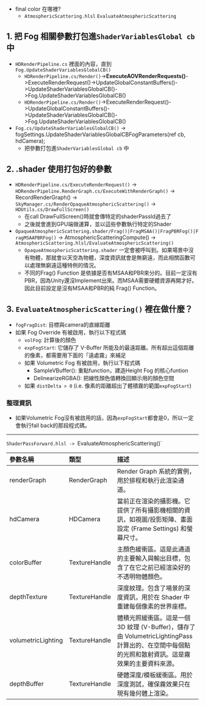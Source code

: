 - final color 在哪裡?
	- `AtmosphericScattering.hlsl` `EvaluateAtmosphericScattering`
## 1. 把 Fog 相關參數打包進`ShaderVariablesGlobal cb` 中
- `HDRenderPipeline.cs` 裡面的內容，直到`Fog.UpdateShaderVariablesGlobalCB()`
	- `HDRenderPipeline.cs/Render()`->**ExecuteAOVRenderRequests()**->ExecuteRenderRequest()->UpdateGlobalConstantBuffers()->UpdateShaderVariablesGlobalCB()->Fog.UpdateShaderVariablesGlobalCB()
	- `HDRenderPipeline.cs/Render()`->ExecuteRenderRequest()->UpdateGlobalConstantBuffers()->UpdateShaderVariablesGlobalCB()->Fog.UpdateShaderVariablesGlobalCB()
- `Fog.cs/UpdateShaderVariablesGlobalCB()` -> fogSettings.UpdateShaderVariablesGlobalCBFogParameters(ref cb, hdCamera);
	- 把參數打包進`ShaderVariablesGlobal cb` 中
## 2. .shader 使用打包好的參數
- `HDRenderPipeline.cs/ExecuteRenderRequest()` -> `HDRenderPipeline.RenderGraph.cs/ExecuteWithRenderGraph()` -> RecordRenderGraph() -> `SkyManager.cs/RenderOpaqueAtmosphericScattering()` -> `HDUtils.cs/DrawFullScreen()`
	- 在call DrawFullScreen()時就會傳特定的shaderPassId過去了
	- 之後就會進到GPU端做運算，並以這些參數執行特定的Shader
- `OpaqueAtmosphericScattering.shader/Frag()|FragMSAA()|FragPBRFog()|FragMSAAPBRFog()` -> AtmosphericScatteringCompute() -> `AtmosphericScattering.hlsl/EvaluateAtmosphericScattering()`
	- `OpaqueAtmosphericScattering.shader` 一定會被呼叫到。如果場景中沒有物體，那就會以天空為物體，深度資訊就會是無窮遠，而此相關函數可以處理無窮遠這種特例的情況。
	- 不同的Frag() Function 是依據是否有MSAA和PBR來分的。目前一定沒有PBR，因為Unity還沒Implement出來。而MSAA需要硬體資源再開才好。因此目前設定是沒有MSAA和PBR的純 Frag() Function。
## 3. `EvaluateAtmosphericScattering()` 裡在做什麼？
- `fogFragDist`: 目標與camera的直線距離
- 如果 Fog Override 有被啟用，執行以下程式碼
	- `volFog`: 計算後的顏色
	- `expFogStart`: 它儲存了 V-Buffer 所能及的最遠距離。所有超出這個距離的像素，都需要用下面的「遠處霧」來補足
	- 如果 Volumetric Fog 有被啟用，執行以下程式碼
		- SampleVBuffer(): 重點function，建造Height Fog 的核心funtion
		- DelinearizeRGBA(): 把線性顏色值轉換回顯示用的顏色空間
	- 如果 `distDelta > 0` (i.e. 像素的距離超出了體積霧的範圍`expFogStart`)
### 整理資訊
- 如果Volumetric Fog沒有被啟用的話，因為`expFogStart`都會是0，所以一定會執行fall back的那段程式碼。


---
`ShaderPassForward.hlsl -> `EvaluateAtmosphericScattering()`

| 參數名稱 | 類型 | 描述 |
| :--- | :--- | :--- |
| renderGraph | RenderGraph | Render Graph 系統的實例，用於排程和執行此渲染通道。 |
| hdCamera | HDCamera | 當前正在渲染的攝影機。它提供了所有攝影機相關的資訊，如視圖/投影矩陣、畫面設定 (Frame Settings) 和螢幕尺寸。 |
| colorBuffer | TextureHandle | 主顏色緩衝區。這是此通道的主要輸入與輸出目標，包含了在它之前已經渲染好的不透明物體顏色。 | 
| depthTexture | TextureHandle | 深度紋理。包含了場景的深度資訊，用於在 Shader 中重建每個像素的世界座標。 | 
| volumetricLighting | TextureHandle | 體積光照緩衝區。這是一個 3D 紋理 (V-Buffer)，儲存了由 VolumetricLightingPass 計算出的、在空間中每個點的光照和散射資訊。這是霧效果的主要資料來源。 | 
| depthBuffer | TextureHandle | 硬體深度/模板緩衝區。用於深度測試，確保霧效果只在現有幾何體上渲染。 |
